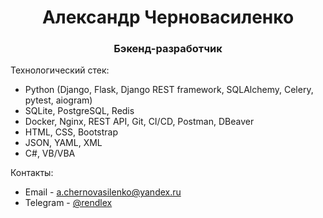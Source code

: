<h1 align="center">Александр Черновасиленко</h1>
<h3 align="center">Бэкенд-разработчик</h3>


Технологический стек:
- Python (Django, Flask, Django REST framework, SQLAlchemy, Celery, pytest, aiogram)
- SQLite, PostgreSQL, Redis
- Docker, Nginx, REST API, Git, CI/CD, Postman, DBeaver
- HTML, CSS, Bootstrap
- JSON, YAML, XML
- C#, VB/VBA

Контакты:
- Email - a.chernovasilenko@yandex.ru
- Telegram - <a href="https://t.me/rendlex" target="_blank">@rendlex</a> 
